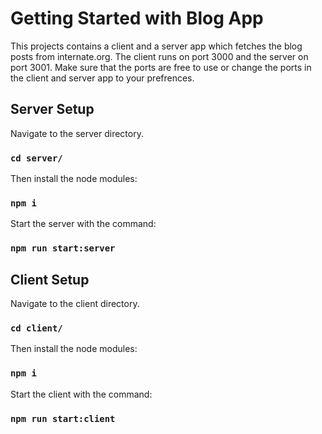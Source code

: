 # Getting Started with Blog App

This projects contains a client and a server app which fetches the blog posts from internate.org. The client runs on port 3000 and the server on port 3001.
Make sure that the ports are free to use or change the ports in the client and server app to your prefrences.

## Server Setup

Navigate to the server directory.

### `cd server/`

Then install the node modules:

### `npm i`

Start the server with the command:

### `npm run start:server`


## Client Setup

Navigate to the client directory.

### `cd client/`

Then install the node modules:

### `npm i`

Start the client with the command:

### `npm run start:client`
